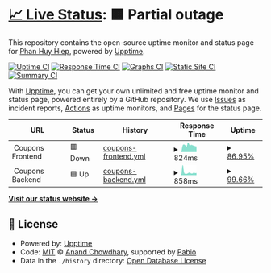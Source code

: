 # [📈 Live Status](https://GHCMaxim.github.io/vmt-status): <!--live status--> **🟧 Partial outage**

This repository contains the open-source uptime monitor and status page for [Phan Huy Hiep](https://GHCMaxim.github.io/vmt-status), powered by [Upptime](https://github.com/upptime/upptime).

[![Uptime CI](https://github.com/GHCMaxim/vmt-status/workflows/Uptime%20CI/badge.svg)](https://github.com/GHCMaxim/vmt-status/actions?query=workflow%3A%22Uptime+CI%22)
[![Response Time CI](https://github.com/GHCMaxim/vmt-status/workflows/Response%20Time%20CI/badge.svg)](https://github.com/GHCMaxim/vmt-status/actions?query=workflow%3A%22Response+Time+CI%22)
[![Graphs CI](https://github.com/GHCMaxim/vmt-status/workflows/Graphs%20CI/badge.svg)](https://github.com/GHCMaxim/vmt-status/actions?query=workflow%3A%22Graphs+CI%22)
[![Static Site CI](https://github.com/GHCMaxim/vmt-status/workflows/Static%20Site%20CI/badge.svg)](https://github.com/GHCMaxim/vmt-status/actions?query=workflow%3A%22Static+Site+CI%22)
[![Summary CI](https://github.com/GHCMaxim/vmt-status/workflows/Summary%20CI/badge.svg)](https://github.com/GHCMaxim/vmt-status/actions?query=workflow%3A%22Summary+CI%22)

With [Upptime](https://upptime.js.org), you can get your own unlimited and free uptime monitor and status page, powered entirely by a GitHub repository. We use [Issues](https://github.com/GHCMaxim/vmt-status/issues) as incident reports, [Actions](https://github.com/GHCMaxim/vmt-status/actions) as uptime monitors, and [Pages](https://GHCMaxim.github.io/vmt-status) for the status page.

<!--start: status pages-->
<!-- This summary is generated by Upptime (https://github.com/upptime/upptime) -->
<!-- Do not edit this manually, your changes will be overwritten -->
<!-- prettier-ignore -->
| URL | Status | History | Response Time | Uptime |
| --- | ------ | ------- | ------------- | ------ |
| <img alt="" src="https://icons.duckduckgo.com/ip3/null.ico" height="13"> Coupons Frontend | 🟥 Down | [coupons-frontend.yml](https://github.com/GHCMaxim/vmt-status/commits/HEAD/history/coupons-frontend.yml) | <details><summary><img alt="Response time graph" src="./graphs/coupons-frontend/response-time-week.png" height="20"> 824ms</summary><br><a href="https://GHCMaxim.github.io/vmt-status/history/coupons-frontend"><img alt="Response time 1333" src="https://img.shields.io/endpoint?url=https%3A%2F%2Fraw.githubusercontent.com%2FGHCMaxim%2Fvmt-status%2FHEAD%2Fapi%2Fcoupons-frontend%2Fresponse-time.json"></a><br><a href="https://GHCMaxim.github.io/vmt-status/history/coupons-frontend"><img alt="24-hour response time 473" src="https://img.shields.io/endpoint?url=https%3A%2F%2Fraw.githubusercontent.com%2FGHCMaxim%2Fvmt-status%2FHEAD%2Fapi%2Fcoupons-frontend%2Fresponse-time-day.json"></a><br><a href="https://GHCMaxim.github.io/vmt-status/history/coupons-frontend"><img alt="7-day response time 824" src="https://img.shields.io/endpoint?url=https%3A%2F%2Fraw.githubusercontent.com%2FGHCMaxim%2Fvmt-status%2FHEAD%2Fapi%2Fcoupons-frontend%2Fresponse-time-week.json"></a><br><a href="https://GHCMaxim.github.io/vmt-status/history/coupons-frontend"><img alt="30-day response time 1333" src="https://img.shields.io/endpoint?url=https%3A%2F%2Fraw.githubusercontent.com%2FGHCMaxim%2Fvmt-status%2FHEAD%2Fapi%2Fcoupons-frontend%2Fresponse-time-month.json"></a><br><a href="https://GHCMaxim.github.io/vmt-status/history/coupons-frontend"><img alt="1-year response time 1333" src="https://img.shields.io/endpoint?url=https%3A%2F%2Fraw.githubusercontent.com%2FGHCMaxim%2Fvmt-status%2FHEAD%2Fapi%2Fcoupons-frontend%2Fresponse-time-year.json"></a></details> | <details><summary><a href="https://GHCMaxim.github.io/vmt-status/history/coupons-frontend">86.95%</a></summary><a href="https://GHCMaxim.github.io/vmt-status/history/coupons-frontend"><img alt="All-time uptime 95.75%" src="https://img.shields.io/endpoint?url=https%3A%2F%2Fraw.githubusercontent.com%2FGHCMaxim%2Fvmt-status%2FHEAD%2Fapi%2Fcoupons-frontend%2Fuptime.json"></a><br><a href="https://GHCMaxim.github.io/vmt-status/history/coupons-frontend"><img alt="24-hour uptime 8.65%" src="https://img.shields.io/endpoint?url=https%3A%2F%2Fraw.githubusercontent.com%2FGHCMaxim%2Fvmt-status%2FHEAD%2Fapi%2Fcoupons-frontend%2Fuptime-day.json"></a><br><a href="https://GHCMaxim.github.io/vmt-status/history/coupons-frontend"><img alt="7-day uptime 86.95%" src="https://img.shields.io/endpoint?url=https%3A%2F%2Fraw.githubusercontent.com%2FGHCMaxim%2Fvmt-status%2FHEAD%2Fapi%2Fcoupons-frontend%2Fuptime-week.json"></a><br><a href="https://GHCMaxim.github.io/vmt-status/history/coupons-frontend"><img alt="30-day uptime 95.75%" src="https://img.shields.io/endpoint?url=https%3A%2F%2Fraw.githubusercontent.com%2FGHCMaxim%2Fvmt-status%2FHEAD%2Fapi%2Fcoupons-frontend%2Fuptime-month.json"></a><br><a href="https://GHCMaxim.github.io/vmt-status/history/coupons-frontend"><img alt="1-year uptime 95.75%" src="https://img.shields.io/endpoint?url=https%3A%2F%2Fraw.githubusercontent.com%2FGHCMaxim%2Fvmt-status%2FHEAD%2Fapi%2Fcoupons-frontend%2Fuptime-year.json"></a></details>
| <img alt="" src="https://icons.duckduckgo.com/ip3/null.ico" height="13"> Coupons Backend | 🟩 Up | [coupons-backend.yml](https://github.com/GHCMaxim/vmt-status/commits/HEAD/history/coupons-backend.yml) | <details><summary><img alt="Response time graph" src="./graphs/coupons-backend/response-time-week.png" height="20"> 858ms</summary><br><a href="https://GHCMaxim.github.io/vmt-status/history/coupons-backend"><img alt="Response time 951" src="https://img.shields.io/endpoint?url=https%3A%2F%2Fraw.githubusercontent.com%2FGHCMaxim%2Fvmt-status%2FHEAD%2Fapi%2Fcoupons-backend%2Fresponse-time.json"></a><br><a href="https://GHCMaxim.github.io/vmt-status/history/coupons-backend"><img alt="24-hour response time 888" src="https://img.shields.io/endpoint?url=https%3A%2F%2Fraw.githubusercontent.com%2FGHCMaxim%2Fvmt-status%2FHEAD%2Fapi%2Fcoupons-backend%2Fresponse-time-day.json"></a><br><a href="https://GHCMaxim.github.io/vmt-status/history/coupons-backend"><img alt="7-day response time 858" src="https://img.shields.io/endpoint?url=https%3A%2F%2Fraw.githubusercontent.com%2FGHCMaxim%2Fvmt-status%2FHEAD%2Fapi%2Fcoupons-backend%2Fresponse-time-week.json"></a><br><a href="https://GHCMaxim.github.io/vmt-status/history/coupons-backend"><img alt="30-day response time 951" src="https://img.shields.io/endpoint?url=https%3A%2F%2Fraw.githubusercontent.com%2FGHCMaxim%2Fvmt-status%2FHEAD%2Fapi%2Fcoupons-backend%2Fresponse-time-month.json"></a><br><a href="https://GHCMaxim.github.io/vmt-status/history/coupons-backend"><img alt="1-year response time 951" src="https://img.shields.io/endpoint?url=https%3A%2F%2Fraw.githubusercontent.com%2FGHCMaxim%2Fvmt-status%2FHEAD%2Fapi%2Fcoupons-backend%2Fresponse-time-year.json"></a></details> | <details><summary><a href="https://GHCMaxim.github.io/vmt-status/history/coupons-backend">99.66%</a></summary><a href="https://GHCMaxim.github.io/vmt-status/history/coupons-backend"><img alt="All-time uptime 99.09%" src="https://img.shields.io/endpoint?url=https%3A%2F%2Fraw.githubusercontent.com%2FGHCMaxim%2Fvmt-status%2FHEAD%2Fapi%2Fcoupons-backend%2Fuptime.json"></a><br><a href="https://GHCMaxim.github.io/vmt-status/history/coupons-backend"><img alt="24-hour uptime 100.00%" src="https://img.shields.io/endpoint?url=https%3A%2F%2Fraw.githubusercontent.com%2FGHCMaxim%2Fvmt-status%2FHEAD%2Fapi%2Fcoupons-backend%2Fuptime-day.json"></a><br><a href="https://GHCMaxim.github.io/vmt-status/history/coupons-backend"><img alt="7-day uptime 99.66%" src="https://img.shields.io/endpoint?url=https%3A%2F%2Fraw.githubusercontent.com%2FGHCMaxim%2Fvmt-status%2FHEAD%2Fapi%2Fcoupons-backend%2Fuptime-week.json"></a><br><a href="https://GHCMaxim.github.io/vmt-status/history/coupons-backend"><img alt="30-day uptime 99.09%" src="https://img.shields.io/endpoint?url=https%3A%2F%2Fraw.githubusercontent.com%2FGHCMaxim%2Fvmt-status%2FHEAD%2Fapi%2Fcoupons-backend%2Fuptime-month.json"></a><br><a href="https://GHCMaxim.github.io/vmt-status/history/coupons-backend"><img alt="1-year uptime 99.09%" src="https://img.shields.io/endpoint?url=https%3A%2F%2Fraw.githubusercontent.com%2FGHCMaxim%2Fvmt-status%2FHEAD%2Fapi%2Fcoupons-backend%2Fuptime-year.json"></a></details>

<!--end: status pages-->

[**Visit our status website →**](https://GHCMaxim.github.io/vmt-status)

## 📄 License

- Powered by: [Upptime](https://github.com/upptime/upptime)
- Code: [MIT](./LICENSE) © [Anand Chowdhary](https://anandchowdhary.com), supported by [Pabio](https://pabio.com)
- Data in the `./history` directory: [Open Database License](https://opendatacommons.org/licenses/odbl/1-0/)
